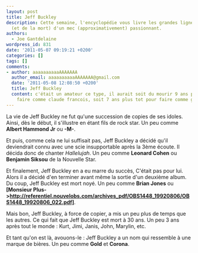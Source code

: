 ```yaml
---
layout: post
title: Jeff Buckley
description: Cette semaine, l'encyclopédie vous livre les grandes lignes de la vie
  (et de la mort) d'un mec (approximativement) passionnant.
authors:
  - Joe Gantdelaine
wordpress_id: 831
date: '2011-05-07 09:19:21 +0200'
categories: []
tags: []
comments:
- author: aaaaaaaaaaAAAAAAA
  author_email: aaaaaaaaaaAAAAAAA@gmail.com
  date: '2011-05-08 12:08:50 +0200'
  title: Jeff Buckley
  content: c'était un amateur ce type, il aurait soit du mourir 9 ans plus tard pour
    faire comme claude francois, soit 7 ans plus tot pour faire comme grégory lemarchal
---
```

La vie de Jeff Buckley ne fut qu'une succession de copies de ses idoles. Ainsi, dès le début, il s'illustre en étant fils de rock star. Un peu comme __Albert Hammond Jr__ ou __-M-__.

Et puis, comme cela ne lui suffisait pas, Jeff Buckley a décidé qu'il deviendrait connu avec une scie insupportable après la 3ème écoute. Il décida donc de chanter *Hallelujah*. Un peu comme __Leonard Cohen__ ou __Benjamin Siksou__ de la Nouvelle Star.

Et finalement, Jeff Buckley en a eu marre du succès, C'était pas pour lui. Alors il a décidé d'en terminer avant même la sortie d'un deuxième album. Du coup, Jeff Buckley est mort noyé. Un peu comme __Brian Jones__ ou __[Monsieur Plus->http://referentiel.nouvelobs.com/archives_pdf/OBS1448_19920806/OBS1448_19920806_022.pdf]__.

Mais bon, Jeff Buckley, à force de copier, a mis un peu plus de temps que les autres. Ce qui fait que Jeff Buckley est mort à 30 ans. Un peu 3 ans après tout le monde : Kurt,  Jimi, Janis, John, Marylin, etc.

Et tant qu'on est là, avouons-le : Jeff Buckley a un nom qui ressemble à une marque de bières. Un peu comme __Gold__ et __Corona__.
